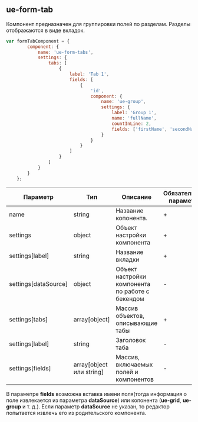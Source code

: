 ## ue-form-tab

Компонент предназначен для группировки полей по разделам. Разделы отображаются в виде вкладок.

```javascript
var formTabComponent = {
        component: {
            name: 'ue-form-tabs',
            settings: {
                tabs: [
                    {
                        label: 'Tab 1',
                        fields: [
                            {
                                'id',
                                component: {
                                    name: 'ue-group',
                                    settings: {
                                        label: 'Group 1',
                                        name: 'fullName',
                                        countInLine: 2,
                                        fields: ['firstName', 'secondName']
                                    }
                                }
                            }
                        ]
                    }
                ]
            }
        }
    };
```

| Параметр | Тип | Описание | Обязательный параметр? | Значение по-умолчанию |
| --- | --- | --- | --- | --- |
| name | string | Название копонента. | + | - |
| settings | object | Объект настройки компонента | + | - |
| settings[label] | string | Название вкладки | + | - |
| settings[dataSource] | object | Объект настройки компонента по работе с бекендом | - | Передается из родительского компонента |
| settings[tabs] | array[object] | Массив объектов, описывающие табы | + | - |
| settings[label] | string | Заголовок таба | - | Пустая строка |
| settings[fields] | array[object или string] | Массив, включаемых полей и компонентов | - | - |

В параметре __fields__ возможна вставка имени поля(тогда информация о поле извлекается из параметра __dataSource__) или копонента (__ue-grid__, __ue-group__ и т. д.).
Если параметр __dataSource__ не указан, то редактор попытается извлечь его из родительского компонента.
